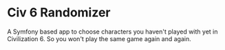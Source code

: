 # Civ 6 Randomizer

A Symfony based app to choose characters you haven't played with yet in Civilization 6. So you won't play the same game again and again.